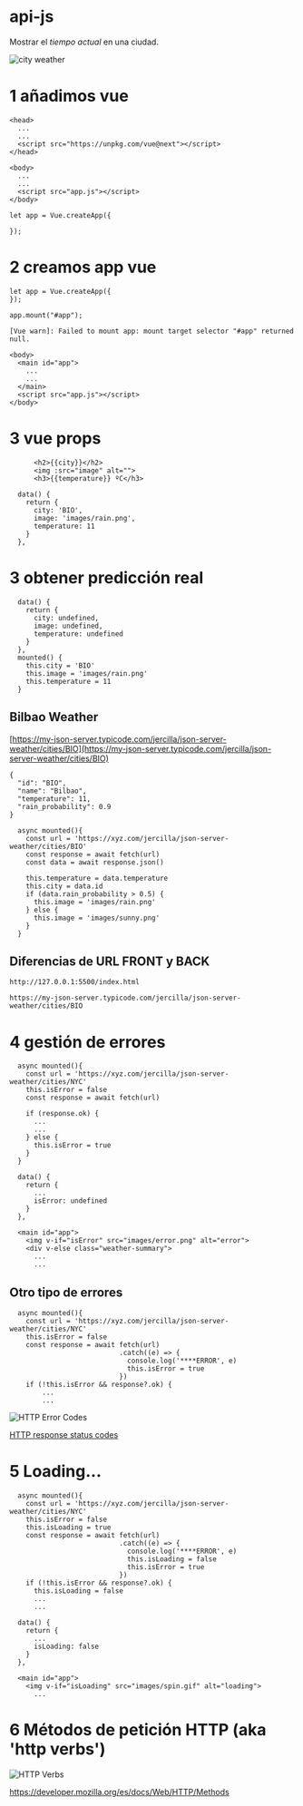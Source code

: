 # api-js

Mostrar el *tiempo actual* en una ciudad.

![city weather](preview.png)


# 1 añadimos vue

```
<head>
  ...
  ...
  <script src="https://unpkg.com/vue@next"></script>
</head>
```

```
<body>
  ...
  ...
  <script src="app.js"></script>
</body>
```

```
let app = Vue.createApp({

});
```

# 2 creamos app vue

```
let app = Vue.createApp({
});

app.mount("#app");
```

`[Vue warn]: Failed to mount app: mount target selector "#app" returned null.`

```
<body>
  <main id="app">
    ...
    ...
  </main>
  <script src="app.js"></script>
</body>
```

# 3 vue props

```
      <h2>{{city}}</h2>
      <img :src="image" alt="">
      <h3>{{temperature}} ºC</h3>
```

```
  data() {
    return {
      city: 'BIO',
      image: 'images/rain.png',
      temperature: 11
    }
  },
```

# 3 obtener predicción real

```
  data() {
    return {
      city: undefined,
      image: undefined,
      temperature: undefined
    }
  },
  mounted() {
    this.city = 'BIO'
    this.image = 'images/rain.png'
    this.temperature = 11
  }
```

## Bilbao Weather

[https://my-json-server.typicode.com/jercilla/json-server-weather/cities/BIO](https://my-json-server.typicode.com/jercilla/json-server-weather/cities/BIO)

```
{
  "id": "BIO",
  "name": "Bilbao",
  "temperature": 11,
  "rain_probability": 0.9
}
```

```
  async mounted(){
    const url = 'https://xyz.com/jercilla/json-server-weather/cities/BIO'
    const response = await fetch(url)
    const data = await response.json()
    
    this.temperature = data.temperature
    this.city = data.id
    if (data.rain_probability > 0.5) {
      this.image = 'images/rain.png'
    } else {
      this.image = 'images/sunny.png'
    }
  }
```

## Diferencias de URL FRONT y BACK

`http://127.0.0.1:5500/index.html`

`https://my-json-server.typicode.com/jercilla/json-server-weather/cities/BIO`


# 4 gestión de errores


```
  async mounted(){
    const url = 'https://xyz.com/jercilla/json-server-weather/cities/NYC'
    this.isError = false
    const response = await fetch(url)
    
    if (response.ok) {
      ...
      ...
    } else {
      this.isError = true
    }
  }
```

```
  data() {
    return {
      ...
      isError: undefined      
    }
  },
```

```
  <main id="app">
    <img v-if="isError" src="images/error.png" alt="error">
    <div v-else class="weather-summary">
      ...
      ...
```

## Otro tipo de errores

```
  async mounted(){
    const url = 'https://xyz.com/jercilla/json-server-weather/cities/NYC'
    this.isError = false
    const response = await fetch(url)
                           .catch((e) => {
                             console.log('****ERROR', e)
                             this.isError = true
                           })    
    if (!this.isError && response?.ok) {
        ...
        ...
```

![HTTP Error Codes](HTTP-Error-Codes.jpg)

[HTTP response status codes](https://developer.mozilla.org/en-US/docs/Web/HTTP/Status
)


# 5 Loading...


```
  async mounted(){
    const url = 'https://xyz.com/jercilla/json-server-weather/cities/NYC'
    this.isError = false
    this.isLoading = true
    const response = await fetch(url)
                           .catch((e) => {
                             console.log('****ERROR', e)
                             this.isLoading = false
                             this.isError = true
                           })    
    if (!this.isError && response?.ok) {
      this.isLoading = false
      ...
      ...
```

```
  data() {
    return {
      ...
      isLoading: false   
    }
  },

```

```
  <main id="app">
    <img v-if="isLoading" src="images/spin.gif" alt="loading">
      ...
```

# 6 Métodos de petición HTTP (aka 'http verbs')

![HTTP Verbs](HTTP-verbs.png)

https://developer.mozilla.org/es/docs/Web/HTTP/Methods

